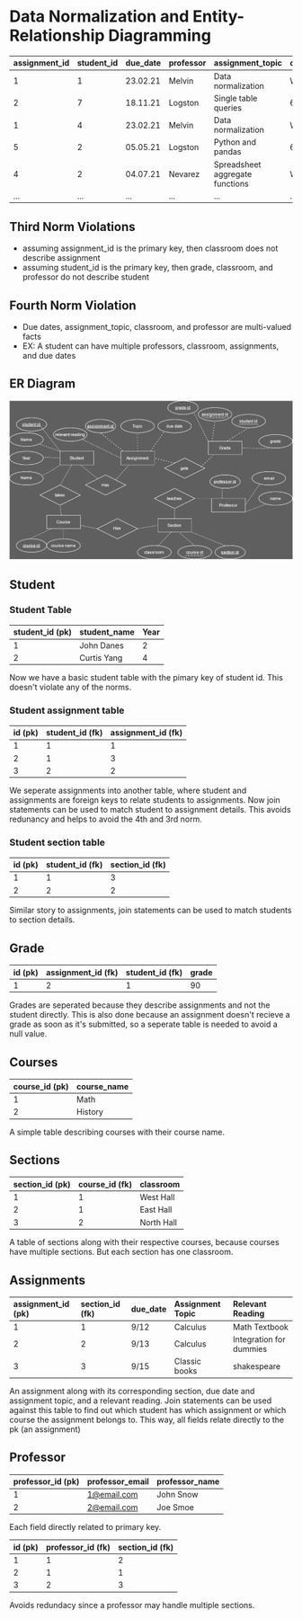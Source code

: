 # Data Normalization and Entity-Relationship Diagramming

| assignment_id | student_id | due_date | professor | assignment_topic                | classroom | grade | relevant_reading    | professor_email   |
| :------------ | :--------- | :------- | :-------- | :------------------------------ | :-------- | :---- | :------------------ | :---------------- |
| 1             | 1          | 23.02.21 | Melvin    | Data normalization              | WWH 101   | 80    | Deumlich Chapter 3  | l.melvin@foo.edu  |
| 2             | 7          | 18.11.21 | Logston   | Single table queries            | 60FA 314  | 25    | Dümmlers Chapter 11 | e.logston@foo.edu |
| 1             | 4          | 23.02.21 | Melvin    | Data normalization              | WWH 101   | 75    | Deumlich Chapter 3  | l.melvin@foo.edu  |
| 5             | 2          | 05.05.21 | Logston   | Python and pandas               | 60FA 314  | 92    | Dümmlers Chapter 14 | e.logston@foo.edu |
| 4             | 2          | 04.07.21 | Nevarez   | Spreadsheet aggregate functions | WWH 201   | 65    | Zehnder Page 87     | i.nevarez@foo.edu |
| ...           | ...        | ...      | ...       | ...                             | ...       | ...   | ...                 | ...               |


## Third Norm Violations

- assuming assignment_id is the primary key, then classroom does not describe assignment
- assuming student_id is the primary key, then grade, classroom, and professor do not describe student

## Fourth Norm Violation
- Due dates, assignment_topic, classroom, and professor are multi-valued facts 
- EX: A student can have multiple professors, classroom, assignments, and due dates







## ER Diagram

![Pushing work in Visual Studio Code](./images/diagram.drawio.svg)


## Student 


### Student Table

| student_id (pk) | student_name  |     Year |
| :------------ | :--------- | :------------ |
|         1     |     John Danes  |    2   |
|         2  |     Curtis Yang    |    4   |

Now we have a basic student table with the pimary key of student id. This doesn't violate any of the norms.

### Student assignment table
| id (pk) | student_id (fk) | assignment_id (fk)|
| :------------ | :--------- | :--------- |
| 1 | 1 | 1 |
| 2 | 1| 3|
| 3 | 2 | 2|

We seperate assignments into another table, where student and assignments are foreign keys to relate students to assignments. Now join statements can be used to match student to assignment details. This avoids redunancy and helps to avoid the 4th and 3rd norm.

### Student section table
| id (pk) | student_id (fk) |  section_id (fk) | 
| :------------ | :--------- | :--------- |
| 1 | 1 | 3 |
| 2 | 2 | 2 |

Similar story to assignments, join statements can be used to match students to section details.

## Grade

| id (pk)| assignment_id (fk) | student_id (fk) | grade |
| :------------ | :---------------- | :----------- |  :-------- | 
| 1             |  2                | 1            |   90       |

Grades are seperated because they describe assignments and not the student directly. This is also done because an assignment doesn't recieve a grade as soon as it's submitted, so a seperate table is needed to avoid a null value.

## Courses

| course_id (pk) | course_name |
| :--------- | :--------- |
|   1        |  Math      |
|   2        |  History   |

A simple table describing courses with their course name.

## Sections

| section_id (pk) | course_id (fk) | classroom | 
| :------------ | :--------- |  :--------- |
| 1             |    1       | West Hall   |
| 2             |   1        | East Hall   |
| 3             |  2         | North Hall  |

A table of sections along with their respective courses, because courses have multiple sections. But each section has one classroom.

## Assignments 

| assignment_id (pk) | section_id (fk) | due_date | Assignment Topic | Relevant Reading |
| :------------ | :------- | :-------- |       :--------  | :--------  |
| 1             |  1       |  9/12     |  Calculus         | Math Textbook |
| 2             |  2       | 9/13      |    Calculus      | Integration for dummies|
| 3             |  3       | 9/15      |   Classic books          | shakespeare|

An assignment along with its corresponding section, due date and assignment topic, and a relevant reading. Join statements can be used against this table to find out which student has which assignment or which course the assignment belongs to. This way, all fields relate directly to the pk (an assignment)


## Professor

| professor_id (pk) | professor_email   | professor_name
| :-------- | :------------------ |  :--------| 
|  1        | 1@email.com         | John Snow |
|  2        | 2@email.com         | Joe Smoe |

Each field directly related to primary key. 

| id (pk) | professor_id (fk) | section_id (fk)| 
| :-------- | :-------- | :-------------|
|   1       |     1     |      2        |
|   2      |     1     |      1   |
|   3      |     2     |      3   |

Avoids redundacy since a professor may handle multiple sections.

